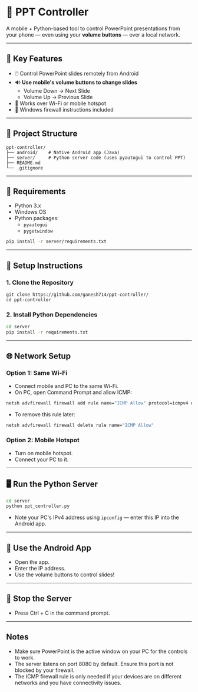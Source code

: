 # 📱 PPT Controller

A mobile + Python-based tool to control PowerPoint presentations from your phone — even using your **volume buttons** — over a local network.

---

## 🎯 Key Features

- 🖱️ Control PowerPoint slides remotely from Android
- 🔊 **Use mobile's volume buttons to change slides**
  - Volume Down → Next Slide
  - Volume Up → Previous Slide
- 📡 Works over Wi-Fi or mobile hotspot
- 🔐 Windows firewall instructions included

---

## 📁 Project Structure

```
ppt-controller/
├── android/    # Native Android app (Java)
├── server/     # Python server code (uses pyautogui to control PPT)
├── README.md
└── .gitignore
```

---

## 🧰 Requirements

- Python 3.x
- Windows OS
- Python packages:
  - `pyautogui`
  - `pygetwindow`

```bash
pip install -r server/requirements.txt
```

---

## 🚀 Setup Instructions

### 1. Clone the Repository

```
git clone https://github.com/ganesh714/ppt-controller/
cd ppt-controller
```

### 2. Install Python Dependencies

```bash
cd server
pip install -r requirements.txt
```

---

## 🌐 Network Setup

### Option 1: Same Wi-Fi
- Connect mobile and PC to the same Wi-Fi.
- On PC, open Command Prompt and allow ICMP:

```bash
netsh advfirewall firewall add rule name="ICMP Allow" protocol=icmpv4 dir=in action=allow
```

- To remove this rule later:

```bash
netsh advfirewall firewall delete rule name="ICMP Allow"
```

### Option 2: Mobile Hotspot
- Turn on mobile hotspot.
- Connect your PC to it.

---

## 🖥️ Run the Python Server

```bash
cd server
python ppt_controller.py
```

- Note your PC's IPv4 address using `ipconfig` — enter this IP into the Android app.

---

## 📱 Use the Android App
- Open the app.
- Enter the IP address.
- Use the volume buttons to control slides!

---

## 🛑 Stop the Server
- Press Ctrl + C in the command prompt.

---

## Notes
- Make sure PowerPoint is the active window on your PC for the controls to work.
- The server listens on port 8080 by default. Ensure this port is not blocked by your firewall.
- The ICMP firewall rule is only needed if your devices are on different networks and you have connectivity issues. 
